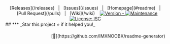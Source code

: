
<div align="center">
[Releases](/releases)&nbsp;&nbsp;&nbsp;|&nbsp;&nbsp;&nbsp;[Issues](/issues)&nbsp;&nbsp;&nbsp;|&nbsp;&nbsp;&nbsp;[Homepage](#readme)&nbsp;&nbsp;&nbsp;|&nbsp;&nbsp;&nbsp;[Pull Request](/pulls)&nbsp;&nbsp;&nbsp;|&nbsp;&nbsp;&nbsp;[Wiki](/wiki)&nbsp;&nbsp;&nbsp;

<a href="" title="">
    <img src="https://img.shields.io/badge/version--blue.svg?style=for-the-badge&logo=appveyor" alt="Version - ">
</a>
<a href="" title="">
    <img src="https://img.shields.io/badge/documentation-yes-brightgreen.svg?style=for-the-badge" alt="Maintenance">
</a>
<a href="/LICENSE.md" target="_blank">
    <img alt="License: ISC" src="https://img.shields.io/github/license/?style=for-the-badge" />
</a>
</div>
    ## 
***
_Star this project ⭐️ if it helped you!_<p align="right">[💎](https://github.com/IMXNOOBX/readme-generator)</p>
    